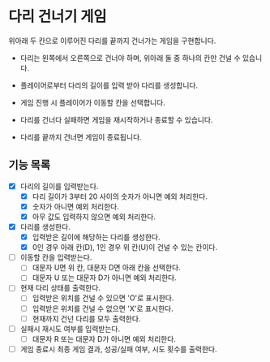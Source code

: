 # 다리 건너기 게임

위아래 두 칸으로 이루어진 다리를 끝까지 건너가는 게임을 구현합니다.

- 다리는 왼쪽에서 오른쪽으로 건너야 하며, 위아래 둘 중 하나의 칸만 건널 수 있습니다.

- 플레이어로부터 다리의 길이를 입력 받아 다리를 생성합니다.

- 게임 진행 시 플레이어가 이동할 칸을 선택합니다.

- 다리를 건너다 실패하면 게임을 재시작하거나 종료할 수 있습니다.

- 다리를 끝까지 건너면 게임이 종료됩니다.

## 기능 목록

- [X] 다리의 길이를 입력받는다.
  - [X] 다리 길이가 3부터 20 사이의 숫자가 아니면 예외 처리한다.
  - [X] 숫자가 아니면 예외 처리한다.
  - [X] 아무 값도 입력하지 않으면 예외 처리한다.

- [X] 다리를 생성한다.
  - [X] 입력받은 길이에 해당하는 다리를 생성한다.
  - [X] 0인 경우 아래 칸(D), 1인 경우 위 칸(U)이 건널 수 있는 칸이다.

- [ ] 이동할 칸을 입력받는다.
  - [ ] 대문자 U면 위 칸, 대문자 D면 아래 칸을 선택한다.
  - [ ] 대문자 U 또는 대문자 D가 아니면 예외 처리한다.

- [ ] 현재 다리 상태를 출력한다.
  - [ ] 입력받은 위치를 건널 수 있으면 'O'로 표시한다.
  - [ ] 입력받은 위치를 건널 수 없으면 'X'로 표시한다.
  - [ ] 현재까지 건넌 다리를 모두 출력한다.

- [ ] 실패시 재시도 여부를 입력받는다.
  - [ ] 대문자 R 또는 대문자 D가 아니면 예외 처리한다.

- [ ] 게임 종료시 최종 게임 결과, 성공/실패 여부, 시도 횟수를 출력한다.
